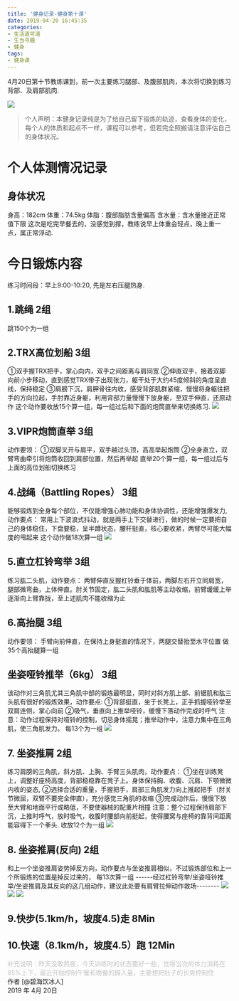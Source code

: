 ```yaml
---
title: '健身记录-健身第十课'
date: 2019-04-20 16:45:35
categories:
- 生活道可道
- 生当寻趣
- 健身
tags:
- 健身课
---
```



4月20日第十节教练课到，前一次主要练习腿部、及腹部肌肉，本次将切换到练习背部、及肩部肌肉.

![](https://raw.githubusercontent.com/liruixue/muqiaosite/master/images/life-gym/class9-home.jpg)
<!-- more -->
>个人声明：本健身记录纯是为了给自己留下锻炼的轨迹，查看身体的变化，每个人的体质和起点不一样，课程可以参考，但若完全照搬请注意评估自己的身体状况。


#  个人体测情况记录
##  身体状况
身高：182cm
体重：74.5kg
体脂：腹部脂肪含量偏高
含水量：含水量接近正常值下限
这次是吃完早餐去的，没感觉到撑，教练说早上体重会轻点，晚上重一点，属正常浮动.
#  今日锻炼内容
练习时间段：早上9:00-10:20, 先是左右压腿热身.
##  1.跳绳   2组
跳150个为一组
##  2.TRX高位划船   3组
①双手握TRX把手，掌心向内，双手之间距离与肩同宽
②伸直双手，接着双脚向前小步移动，直到感觉TRX带子出现张力，躯干处于大约45度倾斜的角度呈直线，保持稳定
③肩膀下沉，肩胛骨往内收，感受背部肌群紧缩，慢慢将身躯往把手的方向拉起，手肘靠近身躯，利用背部力量慢慢下放身躯，至双手伸直，还原动作
这个动作要收放15个算一组，每一组过后和下面的炮筒直举来切换练习.
![](https://raw.githubusercontent.com/liruixue/muqiaosite/master/images/life-gym/class3-trx.gif)
##  3.VIPR炮筒直举   3组
动作要领：
①双脚叉开与肩平，双手越过头顶，高高举起炮筒
②全身直立，双臂弯曲牵引将炮筒收回到肩部位置，然后再举起
直举20个算一组，每一组过后与上面的高位划船切换练习
##  4.战绳（Battling Ropes）   3组
能够锻炼到全身每个部位，不仅能增强心肺功能和身体协调性，还能增强爆发力,动作要点：
常用上下波浪式抖动，就是两手上下交替进行，做的时候一定要把自己的身体稳住，下盘要稳，呈半蹲状态，腰杆挺直，核心要收紧，两臂尽可能大幅度的甩起来
这个动作做18次算一组
![](https://raw.githubusercontent.com/liruixue/muqiaosite/master/images/life-gym/class7-zhanshen.gif)
##  5.直立杠铃弯举  3组
练习肱二头肌，动作要点：
两臂伸直反握杠铃垂于体前，两脚左右开立同肩宽，腿部微弯曲，上体伸直。肘关节固定，肱二头肌和肱肌等主动收缩，前臂缓缓上举逐渐向上臂靠拢，至上述肌肉不能收缩为止
##  6.高抬腿   3组
动作要领：
手臂向前伸直，在保持上身挺直的情况下，两腿交替抬至水平位置
做35个高抬腿算一组
##  坐姿哑铃推举（6kg）  3组
该动作对三角肌尤其三角肌中部的锻炼最明显，同时对斜方肌上部、前锯肌和肱三头肌有很好的锻炼效果，动作要点:
①背部挺直，坐于长凳上，正手抓握哑铃举至双肩连侧，掌心向前
②吸气，垂直向上推举哑铃，缓慢下落动作完成时呼气
注意：动作过程保持对哑铃的控制，切忌身体摇晃；推举动作中，注意力集中在三角肌，使三角肌发力。
每13个为一组
![](https://raw.githubusercontent.com/liruixue/muqiaosite/master/images/life-gym/class10-seat-yaling.jpg)
##  7. 坐姿推肩  2组
练习肩膀的三角肌，斜方肌、上胸、手臂三头肌肉，动作要点：
①坐在训练凳上，调整好座椅高度，背部稳稳靠在凳子上。身体保持胸、收腹、沉肩、下颚微微内收的姿态,
②选择合适的重量，手握把手，肩部三角肌发力向上推起把手（肘关节微屈，双臂不要完全伸直），充分感觉三角肌的收缩
③完成动作后，慢慢下放至大臂和地面平行或略低，不要使器械的配重片相撞
注意：整个过程保持肩部下沉，上推时呼气，放时吸气，收腹时腰部向前挺起，使得腰窝与座椅的靠背间距离能容得下一个拳头.
收放12个为一组
![](https://raw.githubusercontent.com/liruixue/muqiaosite/master/images/life-gym/class5-tuijian.jpg)
##  8. 坐姿推肩(反向)  2组
和上一个坐姿推肩姿势掉反方向，动作要点与坐姿推肩相似，不过锻炼部位和上一个所锻炼的位置是掉反过来的，
每13次算一组
------经过杠铃弯举/坐姿哑铃推举/坐姿推肩及其反向的这几组动作，建议此处要有肩臂拉伸动作救场--------
![](https://raw.githubusercontent.com/liruixue/muqiaosite/master/images/life-gym/class10-lashen1.jpeg)
![](https://raw.githubusercontent.com/liruixue/muqiaosite/master/images/life-gym/class10-lashen2.jpeg)
![](https://raw.githubusercontent.com/liruixue/muqiaosite/master/images/life-gym/class10-lashen3.jpeg)
##  9.快步(5.1km/h，坡度4.5)走      8Min
##  10.快速（8.1km/h，坡度4.5）跑      12Min 


<font color=#c3c3c3>补充说明：昨天没敢熬夜，今天训练时的状态要好一些，觉得当次的体力消耗在85%上下，最近开始控制午餐和晚餐的摄入量，主要想把肚子的长势控制住</font>
</br>
作者 [@碧海饮冰人]    
2019 年 4月 20日    



